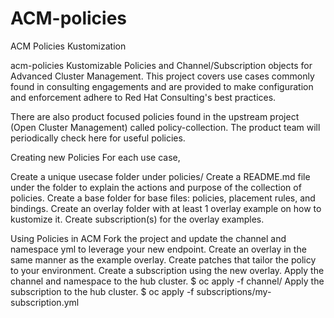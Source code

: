 # ACM-policies
ACM Policies Kustomization

acm-policies
Kustomizable Policies and Channel/Subscription objects for Advanced Cluster Management. This project covers use cases commonly found in consulting engagements and are provided to make configuration and enforcement adhere to Red Hat Consulting's best practices.

There are also product focused policies found in the upstream project (Open Cluster Management) called policy-collection. The product team will periodically check here for useful policies.

Creating new Policies
For each use case,

Create a unique usecase folder under policies/
Create a README.md file under the folder to explain the actions and purpose of the collection of policies.
Create a base folder for base files: policies, placement rules, and bindings.
Create an overlay folder with at least 1 overlay example on how to kustomize it.
Create subscription(s) for the overlay examples.


Using Policies in ACM
Fork the project and update the channel and namespace yml to leverage your new endpoint.
Create an overlay in the same manner as the example overlay.
Create patches that tailor the policy to your environment.
Create a subscription using the new overlay.
Apply the channel and namespace to the hub cluster.
$ oc apply -f channel/
Apply the subscription to the hub cluster.
$ oc apply -f subscriptions/my-subscription.yml
